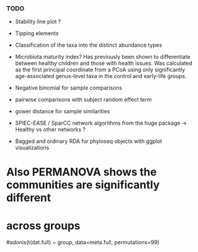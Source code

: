 ### TODO

 * Stability line plot ?

 * Tipping elements

 * Classification of the taxa into the distinct abundance types

 * Microbiota maturity index? Has previously been shown to differentiate between healthy children and those with health issues. Was calculated as the first principal coordinate from a PCoA using only significantly age-associated genus-level taxa in the control and early-life groups.
 
 * Negative binomial for sample comparisons

 * pairwise comparisons with subject random effect term

 * gower distance for sample similarities

 * SPIEC-EASE / SparCC network algorithms from the huge package -> Healthy vs other networks ?

 * Bagged and ordinary RDA for phyloseq objects with ggplot visualizations

# Also PERMANOVA shows the communities are significantly different
# across groups
#adonis(t(dat.full) ~ group, data=meta.full, permutations=99)
